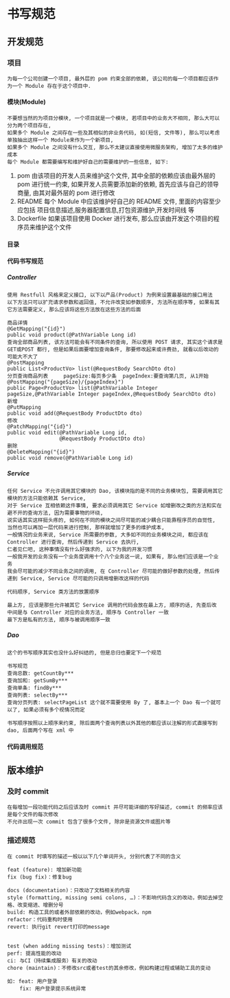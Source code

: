 # 书写规范

## 开发规范

### 项目

    为每一个公司创建一个项目, 最外层的 pom 约束全部的依赖, 该公司的每一个项目都应该作为一个 Module 存在于这个项目中.

#### 模块(Module)

    不要想当然的为项目分模块, 一个项目就是一个模块, 若项目中的业务大不相同, 那么大可以分为两个项目存在, 
    如果多个 Module 之间存在一些及其相似的非业务代码, 如(短信, 文件等), 那么可以考虑单独抽出这样一个 Module来作为一个新项目, 
    如果多个 Module 之间没有什么交互, 那么不太建议直接使用微服务架构, 增加了太多的维护成本
    每个 Module 都需要编写和维护好自己的需要维护的一些信息, 如下: 

1. pom 由该项目的开发人员来维护这个文件, 其中全部的依赖应该由最外层的 pom 进行统一约束, 如果开发人员需要添加新的依赖, 首先应该与自己的领导商量, 由其对最外层的 pom 进行修改
2. README 每个 Module 中应该维护好自己的 README 文件, 里面的内容至少应包括 项目信息描述,服务器配置信息,打包资源维护,开发时间线 等
3. Dockerfile 如果该项目使用 Docker 进行发布, 那么应该由开发这个项目的程序员来维护这个文件


#### 目录

#### 代码书写规范

##### Controller

    使用 Restfull 风格来定义接口, 以下以产品(Product) 为例来设置最基础的接口用法
    以下方法只可以扩充请求参数和返回值, 不允许改变如参数顺序, 方法所在顺序等, 如果有其它方法需要定义, 那么应该将这些方法放在这些方法的后面

    商品详情
    @GetMapping("{id}")
    public void product(@PathVariable Long id)
    查询全部商品列表, 该方法可能会有不同条件的查询, 所以使用 POST 请求, 其实这个请求是 GET或POST 都行, 但是如果后面要增加查询条件, 那要修改起来或许费劲, 就看以后改动的可能大不大了
    @PostMapping
    public List<ProductVo> list(@RequestBody SearchDto dto)
    分页查询商品列表     pageSize:每页多少条  pageIndex:要查询第几页, 从1开始
    @PostMapping("{pageSize}/{pageIndex}")
    public Page<ProductVo> list(@PathVariable Integer pageSize,@PathVariable Integer pageIndex,@RequestBody SearchDto dto)
    新增
    @PutMapping
    public void add(@RequestBody ProductDto dto)
    修改
    @PatchMapping("{id}")
    public void edit(@PathVariable Long id,
                     @RequestBody ProductDto dto)
    删除
    @DeleteMapping("{id}")
    public void remove(@PathVariable Long id)

##### Service

    任何 Service 不允许调用其它模块的 Dao, 该模块指的是不同的业务模块包, 需要调用其它模块的方法只能依赖其 Service,
    对于 Service 互相依赖这件事情, 要求必须调用其它 Service 如增删改之类的方法和实在避不开的查询方法, 因为需要事物的环绕, 
    说实话其实这样挺头疼的, 如何在不同的模块之间尽可能的减少耦合只能靠程序员的自觉性, 当然也可以再加一层代码来进行控制, 那样就增加了更多的维护成本, 
    一般情况的业务来说, Service 所需要的参数, 大多如不同的业务模块之间, 都应该在 Controller 进行查询, 然后传递到 Service 去执行,
    仁者见仁吧, 这种事情没有什么好强求的, 以下为我的开发习惯
    一般我开发的业务没有一个业务度调用十个八个业务这一说, 如果有, 那么他们应该是一个业务
    我会尽可能的减少不同业务之间的调用, 在 Controller 尽可能的做好参数的处理, 然后传递到 Service, Service 尽可能的只调用增删改这样的代码

    代码顺序, Service 类方法的放置顺序

    最上方, 应该是那些允许被其它 Service 调用的代码会放在最上方, 顺序的话, 先查后改
    中间是与 Controller 对应的业务方法, 顺序与 Controller 一致
    最下方是私有的方法, 顺序与被调用顺序一致


##### Dao

    这个的书写顺序其实也没什么好纠结的, 但是总归也要定下一个规范
    
    书写规范
    查询总数: getCountBy***
    查询加和: getSumBy***
    查询单条: findBy***
    查询列表: selectBy***
    查询分页列表: selectPageList 这个就不需要使用 By 了, 基本上一个 Dao 有一个就可以了, 如果必须有多个视情况而定

    书写顺序按照以上顺序来约束, 除后面两个查询列表以外其他的都应该以注解的形式直接写到 dao, 后面两个写在 xml 中



#### 代码调用规范


## 版本维护

### 及时 commit

    在每增加一段功能代码之后应该及时 commit 并尽可能详细的写好描述, commit 的频率应该是每个文件的每次修改
    不允许出现一次 commit 包含了很多个文件, 除非是资源文件或图片等

### 描述规范

    在 commit 时填写的描述一般以以下几个单词开头, 分别代表了不同的含义

    feat (feature): 增加新功能
    fix (bug fix)：修复bug

    docs (documentation)：只改动了文档相关的内容
    style (formatting, missing semi colons, …)：不影响代码含义的改动，例如去掉空格、改变缩进、增删分号
    build: 构造工具的或者外部依赖的改动，例如webpack，npm
    refactor：代码重构时使用
    revert: 执行git revert打印的message


    test (when adding missing tests)：增加测试
    perf: 提高性能的改动
    ci: 与CI（持续集成服务）有关的改动
    chore (maintain)：不修改src或者test的其余修改，例如构建过程或辅助工具的变动

    如: feat: 用户登录
        fix: 用户登录提示系统异常

    
